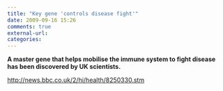 ```yaml
---
title: "Key gene 'controls disease fight'"
date: 2009-09-16 15:26
comments: true
external-url:
categories:
---
```

**A master gene that helps mobilise the immune system to fight disease has been discovered by UK scientists.**

<http://news.bbc.co.uk/2/hi/health/8250330.stm>
